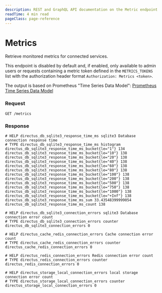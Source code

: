 ```yaml
---
description: REST and GraphQL API documentation on the Metric endpoint in Directus.
readTime: 4 min read
pageClass: page-reference
---
```


# Metrics

Retrieve monitored metrics for connected services.

This endpoint is disabled by default and, if enabled, only available to admin users or requests containing a metric
token defined in the `METRICS_TOKENS` list with the authorization header format `Authorization: Metrics <token>`.

The output is based on Prometheus "Time Series Data Model":
[Prometheus Time Series Data Model](https://prometheus.io/docs/concepts/data_model)

### Request

`GET /metrics`

### Response

```text
# HELP directus_db_sqlite3_response_time_ms sqlite3 Database connection response time
# TYPE directus_db_sqlite3_response_time_ms histogram
directus_db_sqlite3_response_time_ms_bucket{le="1"} 134
directus_db_sqlite3_response_time_ms_bucket{le="10"} 138
directus_db_sqlite3_response_time_ms_bucket{le="20"} 138
directus_db_sqlite3_response_time_ms_bucket{le="40"} 138
directus_db_sqlite3_response_time_ms_bucket{le="60"} 138
directus_db_sqlite3_response_time_ms_bucket{le="80"} 138
directus_db_sqlite3_response_time_ms_bucket{le="100"} 138
directus_db_sqlite3_response_time_ms_bucket{le="200"} 138
directus_db_sqlite3_response_time_ms_bucket{le="500"} 138
directus_db_sqlite3_response_time_ms_bucket{le="750"} 138
directus_db_sqlite3_response_time_ms_bucket{le="1000"} 138
directus_db_sqlite3_response_time_ms_bucket{le="+Inf"} 138
directus_db_sqlite3_response_time_ms_sum 33.43548399999054
directus_db_sqlite3_response_time_ms_count 138

# HELP directus_db_sqlite3_connection_errors sqlite3 Database connection error count
# TYPE directus_db_sqlite3_connection_errors counter
directus_db_sqlite3_connection_errors 0

# HELP directus_cache_redis_connection_errors Cache connection error count
# TYPE directus_cache_redis_connection_errors counter
directus_cache_redis_connection_errors 0

# HELP directus_redis_connection_errors Redis connection error count
# TYPE directus_redis_connection_errors counter
directus_redis_connection_errors 0

# HELP directus_storage_local_connection_errors local storage connection error count
# TYPE directus_storage_local_connection_errors counter
directus_storage_local_connection_errors 0
```
